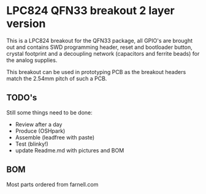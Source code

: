 # LPC824 QFN33 breakout 2 layer version
This is a LPC824 breakout for the QFN33 package, all GPIO's are brought out and contains SWD programming header, reset and bootloader button, crystal footprint and a decoupling network (capacitors and ferrite beads) for the analog supplies.

This breakout can be used in prototyping PCB as the breakout headers match the 2.54mm pitch of such a PCB.
## TODO's
Still some things need to be done:
* Review after a day
* Produce (OSHpark)
* Assemble (leadfree with paste)
* Test (blinky!)
* update Readme.md with pictures and BOM
## BOM
Most parts ordered from farnell.com

